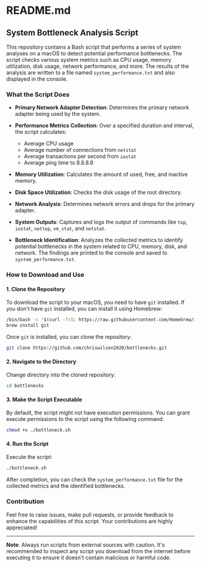 # README.md

## System Bottleneck Analysis Script

This repository contains a Bash script that performs a series of system analyses on a macOS to detect potential performance bottlenecks. The script checks various system metrics such as CPU usage, memory utilization, disk usage, network performance, and more. The results of the analysis are written to a file named `system_performance.txt` and also displayed in the console.

### What the Script Does

- **Primary Network Adapter Detection**: Determines the primary network adapter being used by the system.
  
- **Performance Metrics Collection**: Over a specified duration and interval, the script calculates:
    - Average CPU usage
    - Average number of connections from `netstat`
    - Average transactions per second from `iostat`
    - Average ping time to 8.8.8.8
  
- **Memory Utilization**: Calculates the amount of used, free, and inactive memory.
  
- **Disk Space Utilization**: Checks the disk usage of the root directory.
  
- **Network Analysis**: Determines network errors and drops for the primary adapter.
  
- **System Outputs**: Captures and logs the output of commands like `top`, `iostat`, `nettop`, `vm_stat`, and `netstat`.
  
- **Bottleneck Identification**: Analyzes the collected metrics to identify potential bottlenecks in the system related to CPU, memory, disk, and network. The findings are printed to the console and saved to `system_performance.txt`.

### How to Download and Use

#### 1. Clone the Repository

To download the script to your macOS, you need to have `git` installed. If you don't have `git` installed, you can install it using Homebrew:

```bash
/bin/bash -c "$(curl -fsSL https://raw.githubusercontent.com/Homebrew/install/HEAD/install.sh)"
brew install git
```

Once `git` is installed, you can clone the repository:

```bash
git clone https://github.com/chriswilson2020/bottlenecks.git
```

#### 2. Navigate to the Directory

Change directory into the cloned repository:

```bash
cd bottlenecks
```

#### 3. Make the Script Executable

By default, the script might not have execution permissions. You can grant execute permissions to the script using the following command:

```bash
chmod +x ./bottleneck.sh
```

#### 4. Run the Script

Execute the script:

```bash
./bottleneck.sh
```

After completion, you can check the `system_performance.txt` file for the collected metrics and the identified bottlenecks.

### Contribution

Feel free to raise issues, make pull requests, or provide feedback to enhance the capabilities of this script. Your contributions are highly appreciated! 

---

**Note**: Always run scripts from external sources with caution. It's recommended to inspect any script you download from the internet before executing it to ensure it doesn't contain malicious or harmful code.
